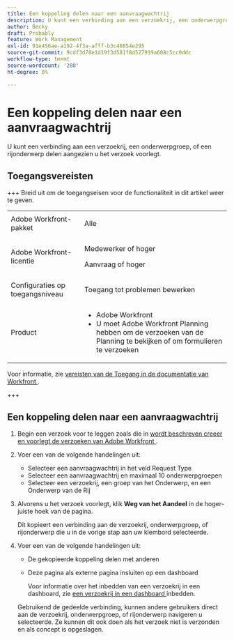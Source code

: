 ```yaml
---
title: Een koppeling delen naar een aanvraagwachtrij
description: U kunt een verbinding aan een verzoekrij, een onderwerpgroep, of een rijonderwerp delen aangezien u het verzoek voorlegt.
author: Becky
draft: Probably
feature: Work Management
exl-id: 91e456ae-a192-4f3a-afff-b3c48854e295
source-git-commit: 9cdf3d78e1d19f3d581f8d527919a608c5cc0ddc
workflow-type: tm+mt
source-wordcount: '288'
ht-degree: 0%

---
```


# Een koppeling delen naar een aanvraagwachtrij

<!--
<p data-mc-conditions="QuicksilverOrClassic.Draft mode">(NOTE: article conditioned for QS only - hard code when linking it from classic, if needed)</p>
-->

U kunt een verbinding aan een verzoekrij, een onderwerpgroep, of een rijonderwerp delen aangezien u het verzoek voorlegt.

## Toegangsvereisten

+++ Breid uit om de toegangseisen voor de functionaliteit in dit artikel weer te geven.

<table style="table-layout:auto"> 
 <col> 
 <col> 
 <tbody> 
  <tr> 
   <td role="rowheader">Adobe Workfront-pakket</td> 
   <td> <p>Alle </p> </td> 
  </tr> 
  <tr> 
   <td role="rowheader">Adobe Workfront-licentie</td> 
   <td> <p>Medewerker of hoger</p>
   <p>Aanvraag of hoger</p>
    </td> 
  </tr> 
  <tr> 
   <td role="rowheader">Configuraties op toegangsniveau</td> 
   <td> <p>Toegang tot problemen bewerken</p>  </td> 
  </tr> 
  <tr> 
   <td role="rowheader"> Product</td> 
   <td> <ul><li>Adobe Workfront</li><li>U moet Adobe Workfront Planning hebben om de verzoeken van de Planning te bekijken of om formulieren te verzoeken</td> 
  </tr> 
 </tbody> 
</table>

Voor informatie, zie [ vereisten van de Toegang in de documentatie van Workfront ](/help/quicksilver/administration-and-setup/add-users/access-levels-and-object-permissions/access-level-requirements-in-documentation.md).

+++

## Een koppeling delen naar een aanvraagwachtrij

1. Begin een verzoek voor te leggen zoals die in [ wordt beschreven creeer en voorlegt de verzoeken van Adobe Workfront ](../../../manage-work/requests/create-requests/create-submit-requests.md).
1. Voer een van de volgende handelingen uit:

   * Selecteer een aanvraagwachtrij in het veld Request Type
   * Selecteer een aanvraagwachtrij en maximaal 10 onderwerpgroepen
   * Selecteer een verzoekrij, een groep van het Onderwerp, en een Onderwerp van de Rij

1. Alvorens u het verzoek voorlegt, klik **Weg van het Aandeel** in de hoger-juiste hoek van de pagina.

   Dit kopieert een verbinding aan de verzoekrij, onderwerpgroep, of rijonderwerp die u in de vorige stap aan uw klembord selecteerde.

   <!--
   <p data-mc-conditions="QuicksilverOrClassic.Draft mode">(NOTE: does this step stay accurate?) </p>
   -->

1. Voer een van de volgende handelingen uit:

   * De gekopieerde koppeling delen met anderen
   * Deze pagina als externe pagina insluiten op een dashboard

     Voor informatie over het inbedden van een verzoekrij in een dashboard, zie [ een verzoekrij in een dashboard ](../../../reports-and-dashboards/dashboards/creating-and-managing-dashboards/embed-request-queue-dashboard.md) inbedden.

   Gebruikend de gedeelde verbinding, kunnen andere gebruikers direct aan de verzoekrij, onderwerpgroep, of rijonderwerp navigeren u selecteerde. Ze kunnen dit ook doen als het verzoek niet is verzonden en als concept is opgeslagen.
